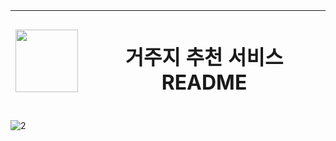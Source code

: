 <img src="https://github.com/user-attachments/assets/f521acdb-4507-4aee-8abd-ac88f80318bb" width="100" height="100"/>| <h1>거주지 추천 서비스 README</h1> |
--- | --- |
![2](https://github.com/user-attachments/assets/84dc3382-ae6f-4856-a8f0-2a21242319d3)
